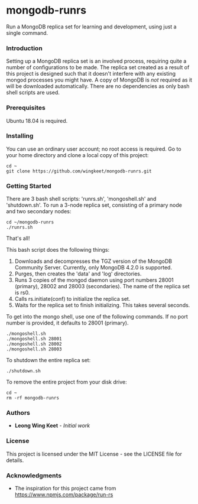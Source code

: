 # mongodb-runrs
Run a MongoDB replica set for learning and development, using just a single command.

### Introduction
Setting up a MongoDB replica set is an involved process, requiring quite a number of configurations to be made. The replica set created as a result of this project is designed such that it doesn't interfere with any existing mongod processes you might have. A copy of MongoDB is *not* required as it will be downloaded automatically. There are no dependencies as only bash shell scripts are used.

### Prerequisites
Ubuntu 18.04 is required.

### Installing
You can use an ordinary user account; no root access is required. Go to your home directory and clone a local copy of this project:
```
cd ~
git clone https://github.com/wingkeet/mongodb-runrs.git
```

### Getting Started
There are 3 bash shell scripts: 'runrs.sh', 'mongoshell.sh' and 'shutdown.sh'. To run a 3-node replica set, consisting of a primary node and two secondary nodes:
```
cd ~/mongodb-runrs
./runrs.sh
```

That's all!

This bash script does the following things:
1. Downloads and decompresses the TGZ version of the MongoDB Community Server. Currently, only MongoDB 4.2.0 is supported.
2. Purges, then creates the 'data' and 'log' directories.
3. Runs 3 copies of the mongod daemon using port numbers 28001 (primary), 28002 and 28003 (secondaries). The name of the replica set is rs0.
4. Calls rs.initiate(conf) to initialize the replica set.
5. Waits for the replica set to finish initializing. This takes several seconds.

To get into the mongo shell, use one of the following commands. If no port number is provided, it defaults to 28001 (primary).
```
./mongoshell.sh
./mongoshell.sh 28001
./mongoshell.sh 28002
./mongoshell.sh 28003
```

To shutdown the entire replica set:
```
./shutdown.sh
```

To remove the entire project from your disk drive:
```
cd ~
rm -rf mongodb-runrs
```

### Authors
* **Leong Wing Keet** - *Initial work*

### License
This project is licensed under the MIT License - see the LICENSE file for details.

### Acknowledgments
* The inspiration for this project came from https://www.npmjs.com/package/run-rs
